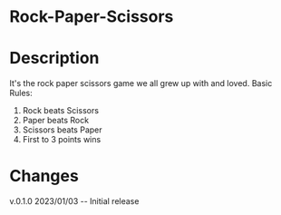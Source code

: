 # Rock-Paper-Scissors

# **Description**
It's the rock paper scissors game we all grew up with and loved. 
Basic Rules:
  1. Rock beats Scissors
  2. Paper beats Rock
  3. Scissors beats Paper
  4. First to 3 points wins
  
 # **Changes**
 
 v.0.1.0 2023/01/03 -- Initial release

